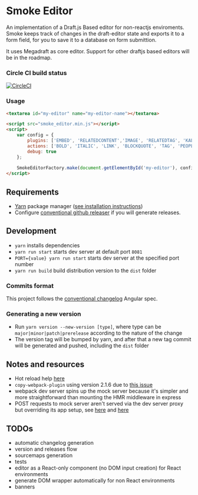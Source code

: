 # Smoke Editor

An implementation of a Draft.js Based editor for non-reactjs enviroments.
Smoke keeps track of changes in the draft-editor state and exports it to a form field, for you to save it to a database on form submittion.

It uses Megadraft as core editor. Support for other draftjs based editors will be in the roadmap.

### Circle CI build status

[![CircleCI](https://circleci.com/gh/Artear/smoke_editor/tree/master.svg?style=svg)](https://circleci.com/gh/Artear/smoke_editor/tree/master)

### Usage

```html
<textarea id="my-editor" name="my-editor-name"></textarea>

<script src="smoke_editor.min.js"></script>
<script>
    var config = {
        plugins: ['EMBED', 'RELATEDCONTENT','IMAGE', 'RELATEDTAG', 'KALTURA'],
        actions: ['BOLD', 'ITALIC', 'LINK', 'BLOCKQUOTE', 'TAG', 'PEOPLE', 'SUBTITLE'],
        debug: true
    };
    
    SmokeEditorFactory.make(document.getElementById('my-editor'), config);
</script>

```

## Requirements

* [Yarn](https://yarnpkg.com/en/docs/install) package manager ([see installation instructions]([Yarn](https://yarnpkg.com/en/docs/install)))
* Configure [conventional github releaser](https://github.com/conventional-changelog/conventional-github-releaser) if you will generate releases. 

## Development

* `yarn` installs dependencies
* `yarn run start` starts dev server at default port `8081`
* `PORT={value} yarn run start` starts dev server at the specified port number
* `yarn run build` build distribution version to the `dist` folder

### Commits format

This project follows the [conventional changelog](https://github.com/conventional-changelog/conventional-changelog) Angular spec.

### Generating a new version

* Run `yarn version --new-version [type]`, where type can be `major|minor|patch|prerelease` according to the 
nature of the change
* The version tag will be bumped by yarn, and after that a new tag commit will be generated and pushed,
including the `dist` folder


## Notes and resources

* Hot reload help [here](https://github.com/gaearon/react-hot-loader/blob/master/docs/Troubleshooting.md)
* `copy-webpack-plugin` using version 2.1.6 due to [this issue](https://github.com/kevlened/copy-webpack-plugin/issues/29)
* webpack dev server spins up the mock server because it's simpler and more straightforward than mounting the HMR middleware in express
* POST requests to mock server aren't served via the dev server proxy but overriding its app setup, see 
[here](http://stackoverflow.com/questions/39636615/webpack-not-accepting-post-requests) and
[here](http://stackoverflow.com/questions/42735457/webpack-dev-server-support-for-post-put-delete-methods-using-proxy)


## TODOs

* automatic changelog generation
* version and releases flow
* sourcemaps generation
* tests
* editor as a React-only component (no DOM input creation) for React environments
* generate DOM wrapper automatically for non React environments
* banners
